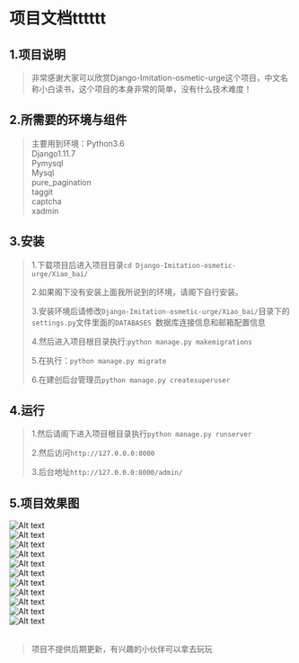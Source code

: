 项目文档tttttt
=============
1.项目说明
-------------
>非常感谢大家可以欣赏Django-Imitation-osmetic-urge这个项目，中文名称小白读书，这个项目的本身非常的简单，没有什么技术难度！

2.所需要的环境与组件
-------------
>主要用到环境：Python3.6<br/>
>Django1.11.7<br/>
>Pymysql<br/>
>Mysql<br/>
>pure_pagination<br/>
>taggit<br/>
>captcha<br/>
>xadmin<br/>

3.安装
-------------
>1.下载项目后进入项目目录```cd Django-Imitation-osmetic-urge/Xiao_bai/```<br/>
>
>2.如果阁下没有安装上面我所说到的环境，请阁下自行安装。<br/>
>
>3.安装环境后请修改```Django-Imitation-osmetic-urge/Xiao_bai/```目录下的```settings.py```文件里面的```DATABASES ```数据库连接信息和邮箱配置信息<br/>
>
>4.然后进入项目根目录执行:```python manage.py makemigrations```<br/>
>
>5.在执行：```python manage.py migrate```
>
>6.在建创后台管理员```python manage.py createsuperuser```
><br/>


4.运行
-------------
>1.然后请阁下进入项目根目录执行```python manage.py runserver```<br/>
>
>2.然后访问```http://127.0.0.0:8000```<br/>
>
>3.后台地址```http://127.0.0.0:8000/admin/```<br/>
>

5.项目效果图
-------------
![Alt text](./images/1.png)<br/>
![Alt text](./images/2.png)<br/>
![Alt text](./images/3.png)<br/>
![Alt text](./images/4.png)<br/>
![Alt text](./images/5.png)<br/>
![Alt text](./images/6.png)<br/>
![Alt text](./images/7.png)<br/>
![Alt text](./images/8.png)<br/>
![Alt text](./images/9.png)<br/>
![Alt text](./images/10.png)<br/>
![Alt text](./images/11.png)<br/>
<br/>
>项目不提供后期更新，有兴趣的小伙伴可以拿去玩玩
